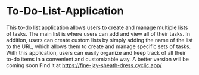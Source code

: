 # To-Do-List-Application
This to-do list application allows users to create and manage multiple lists of tasks. 
The main list is where users can add and view all of their tasks. 
In addition, users can create custom lists by simply adding the name of the list to the URL, which allows them to create and manage specific sets of tasks. 
With this application, users can easily organize and keep track of all their to-do items in a convenient and customizable way.
A better version will be coming soon
Find it at https://fine-jay-sheath-dress.cyclic.app/
